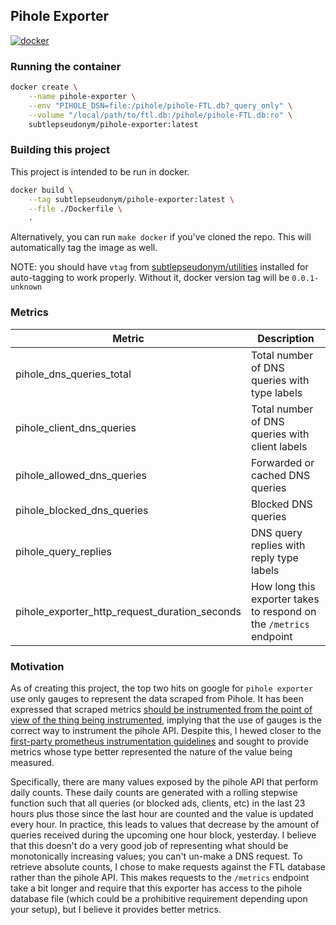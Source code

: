 ## Pihole Exporter

[![docker](https://img.shields.io/docker/cloud/build/subtlepseudonym/pihole-exporter)](https://hub.docker.com/r/subtlepseudonym/pihole-exporter)

### Running the container

```bash
docker create \
	--name pihole-exporter \
	--env "PIHOLE_DSN=file:/pihole/pihole-FTL.db?_query_only" \
	--volume "/local/path/to/ftl.db:/pihole/pihole-FTL.db:ro" \
	subtlepseudonym/pihole-exporter:latest
```

### Building this project

This project is intended to be run in docker.
```bash
docker build \
	--tag subtlepseudonym/pihole-exporter:latest \
	--file ./Dockerfile \
	.
```
Alternatively, you can run `make docker` if you've cloned the repo. This will automatically
tag the image as well.

NOTE: you should have `vtag` from [subtlepseudonym/utilities](https://github.com/subtlepseudonym/utilities) installed for auto-tagging to work properly. Without it, docker version tag will be `0.0.1-unknown`

### Metrics

| Metric | Description |
| ------ | ----------- |
| pihole_dns_queries_total | Total number of DNS queries with type labels |
| pihole_client_dns_queries | Total number of DNS queries with client labels |
| pihole_allowed_dns_queries | Forwarded or cached DNS queries |
| pihole_blocked_dns_queries | Blocked DNS queries |
| pihole_query_replies | DNS query replies with reply type labels |
| pihole_exporter_http_request_duration_seconds | How long this exporter takes to respond on the `/metrics` endpoint |

### Motivation
As of creating this project, the top two hits on google for `pihole exporter` use only gauges
to represent the data scraped from Pihole. It has been expressed that scraped metrics
[should be instrumented from the point of view of the thing being instrumented](https://github.com/prometheus-net/prometheus-net/issues/63#issuecomment-360070401),
implying that the use of gauges is the correct way to instrument the pihole API. Despite this,
I hewed closer to the [first-party prometheus instrumentation guidelines](https://prometheus.io/docs/practices/instrumentation/) and sought to provide
metrics whose type better represented the nature of the value being measured.

Specifically,
there are many values exposed by the pihole API that perform daily counts. These daily counts
are generated with a rolling stepwise function such that all queries (or blocked ads, clients, etc)
in the last 23 hours plus those since the last hour are counted and the value is updated every hour.
In practice, this leads to values that decrease by the amount of queries received during the upcoming
one hour block, yesterday. I believe that this doesn't do a very good job of representing what should
be monotonically increasing values; you can't un-make a DNS request. To retrieve absolute counts, I
chose to make requests against the FTL database rather than the pihole API. This makes requests to
the `/metrics` endpoint take a bit longer and require that this exporter has access to the pihole
database file (which could be a prohibitive requirement depending upon your setup), but I believe
it provides better metrics.

